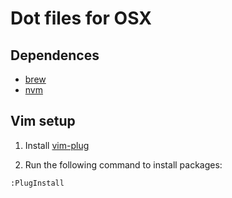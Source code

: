 # Dot files for OSX

## Dependences

- [brew](http://brew.sh/)
- [nvm](https://github.com/creationix/nvm)

## Vim setup

1. Install [vim-plug](https://github.com/junegunn/vim-plug)

2. Run the following command to install packages:

`:PlugInstall`
